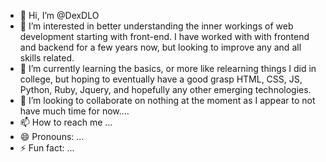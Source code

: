 - 👋 Hi, I’m @DexDLO
- 👀 I’m interested in better understanding the inner workings of web development starting with front-end. I have worked with with frontend and backend for a few years now, but looking to improve any and all skills related.
- 🌱 I’m currently learning the basics, or more like relearning things I did in college, but hoping to eventually have a good grasp HTML, CSS, JS, Python, Ruby, Jquery, and hopefully any other emerging technologies. 
- 💞️ I’m looking to collaborate on nothing at the moment as I appear to not have much time for now....
- 📫 How to reach me ...
- 😄 Pronouns: ...
- ⚡ Fun fact: ...

<!---
DexDLO/DexDLO is a ✨ special ✨ repository because its `README.md` (this file) appears on your GitHub profile.
You can click the Preview link to take a look at your changes.
--->
